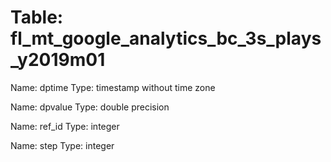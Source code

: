 Table: fl_mt_google_analytics_bc_3s_plays_y2019m01
==================================================

Name: dptime
Type: timestamp without time zone

Name: dpvalue
Type: double precision

Name: ref_id
Type: integer

Name: step
Type: integer

